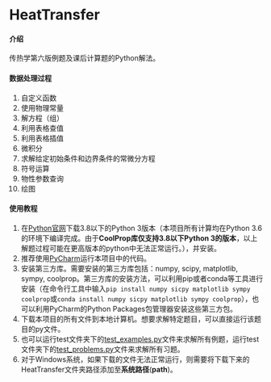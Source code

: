# HeatTransfer

#### 介绍
传热学第六版例题及课后计算题的Python解法。

#### 数据处理过程
1. 自定义函数
2. 使用物理常量
3. 解方程（组）
4. 利用表格查值
5. 利用表格插值
6. 微积分
7. 求解给定初始条件和边界条件的常微分方程
8. 符号运算
9. 物性参数查询
10. 绘图


#### 使用教程

1. 在[Python官网](https://www.python.org)下载3.8以下的Python 3版本（本项目所有计算均在Python 3.6的环境下编译完成。由于**CoolProp库仅支持3.8以下Python 3的版本**，以上解题过程可能在更高版本的python中无法正常运行。），并安装。
2. 推荐使用[PyCharm](https://www.jetbrains.com/pycharm/)运行本项目中的代码。
3. 安装第三方库。需要安装的第三方库包括：numpy, scipy, matplotlib, sympy, coolprop。第三方库的安装方法，可以利用pip或者conda等工具进行安装（在命令行工具中输入`pip install numpy sicpy matplotlib sympy coolprop`或`conda install numpy sicpy matplotlib sympy coolprop`），也可以利用PyCharm的Python Packages包管理器安装这些第三方包。
4. 下载本项目的所有文件到本地计算机。想要求解特定题目，可以直接运行该题目的py文件。
5. 也可以运行test文件夹下的[test_examples.py](https://gitee.com/hustquick/heat-transfer/blob/master/test/test_examples.py)文件来求解所有例题，运行test文件夹下的[test_problems.py](https://gitee.com/hustquick/heat-transfer/blob/master/test/test_problems.py)文件来求解所有习题。
6. 对于Windows系统，如果下载的文件无法正常运行，则需要将下载下来的HeatTransfer文件夹路径添加至**系统路径**(**path**)。
